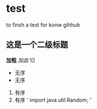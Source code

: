 # test
to finsh a test for  konw gihhub
## 这是一个二级标题
**加粗**
*加血*
![]
* 无序
* 无序
1. 有序
1. 有序
' import java.util.Random; '
